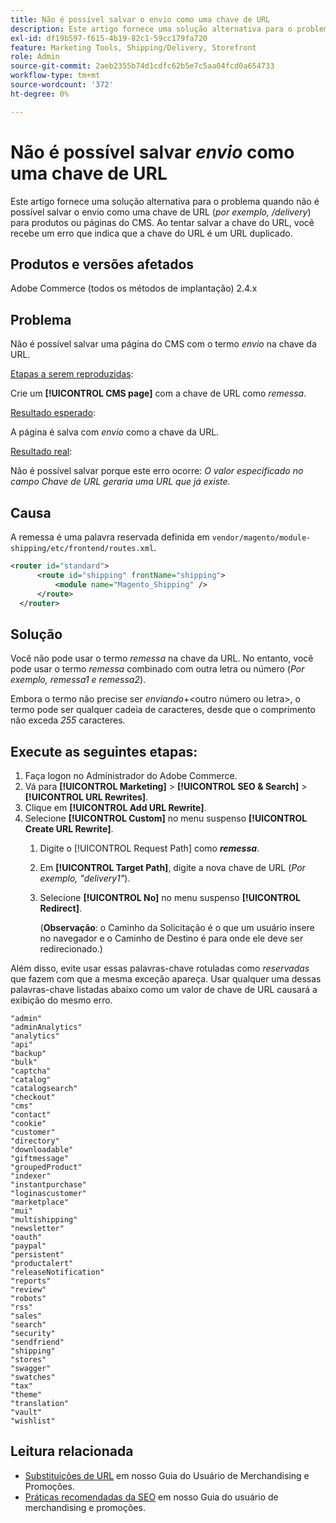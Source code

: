 ```yaml
---
title: Não é possível salvar o envio como uma chave de URL
description: Este artigo fornece uma solução alternativa para o problema quando você não consegue salvar o envio como uma chave de URL (_e.g., /shipping_) para produtos ou páginas do CMS. Ao tentar salvar a chave do URL, você recebe um erro que indica que a chave do URL é um URL duplicado.
exl-id: df19b597-f615-4b19-82c1-59cc179fa720
feature: Marketing Tools, Shipping/Delivery, Storefront
role: Admin
source-git-commit: 2aeb2355b74d1cdfc62b5e7c5aa04fcd0a654733
workflow-type: tm+mt
source-wordcount: '372'
ht-degree: 0%

---
```


# Não é possível salvar _envio_ como uma chave de URL

Este artigo fornece uma solução alternativa para o problema quando não é possível salvar o envio como uma chave de URL (_por exemplo, /delivery_) para produtos ou páginas do CMS. Ao tentar salvar a chave do URL, você recebe um erro que indica que a chave do URL é um URL duplicado.

## Produtos e versões afetados

Adobe Commerce (todos os métodos de implantação) 2.4.x

## Problema

Não é possível salvar uma página do CMS com o termo _envio_ na chave da URL.

<u>Etapas a serem reproduzidas</u>:

Crie um **[!UICONTROL CMS page]** com a chave de URL como _remessa_.

<u>Resultado esperado</u>:

A página é salva com _envio_ como a chave da URL.

<u>Resultado real</u>:

Não é possível salvar porque este erro ocorre:
*O valor especificado no campo Chave de URL geraria uma URL que já existe.*

## Causa

A remessa é uma palavra reservada definida em `vendor/magento/module-shipping/etc/frontend/routes.xml`.

```xml
<router id="standard">
      <route id="shipping" frontName="shipping">
          <module name="Magento_Shipping" />
      </route>
  </router>
```

## Solução

Você não pode usar o termo _remessa_ na chave da URL. No entanto, você pode usar o termo _remessa_ combinado com outra letra ou número (_Por exemplo, remessa1 e remessa2_).

Embora o termo não precise ser _enviando_+&lt;outro número ou letra>, o termo pode ser qualquer cadeia de caracteres, desde que o comprimento não exceda *255* caracteres.

## Execute as seguintes etapas:

1. Faça logon no Administrador do Adobe Commerce.
1. Vá para **[!UICONTROL Marketing]** > **[!UICONTROL SEO & Search]** > **[!UICONTROL URL Rewrites]**.
1. Clique em **[!UICONTROL Add URL Rewrite]**.
1. Selecione **[!UICONTROL Custom]** no menu suspenso **[!UICONTROL Create URL Rewrite]**.
   1. Digite o [!UICONTROL Request Path] como **_remessa_**.
   1. Em **[!UICONTROL Target Path]**, digite a nova chave de URL (_Por exemplo, &quot;delivery1&quot;_).
   1. Selecione **[!UICONTROL No]** no menu suspenso **[!UICONTROL Redirect]**.


      (**Observação**: o Caminho da Solicitação é o que um usuário insere no navegador e o Caminho de Destino é para onde ele deve ser redirecionado.)

Além disso, evite usar essas palavras-chave rotuladas como *reservadas* que fazem com que a mesma exceção apareça. Usar qualquer uma dessas palavras-chave listadas abaixo como um valor de chave de URL causará a exibição do mesmo erro.


```
"admin"
"adminAnalytics"
"analytics"
"api"
"backup"
"bulk"
"captcha"
"catalog"
"catalogsearch"
"checkout"
"cms"
"contact"
"cookie"
"customer"
"directory"
"downloadable"
"giftmessage"
"groupedProduct"
"indexer"
"instantpurchase"
"loginascustomer"
"marketplace"
"mui"
"multishipping"
"newsletter"
"oauth"
"paypal"
"persistent"
"productalert"
"releaseNotification"
"reports"
"review"
"robots"
"rss"
"sales"
"search"
"security"
"sendfriend"
"shipping"
"stores"
"swagger"
"swatches"
"tax"
"theme"
"translation"
"vault"
"wishlist"
```

## Leitura relacionada

* [Substituições de URL](https://experienceleague.adobe.com/en/docs/commerce-admin/marketing/seo/url-rewrites/url-rewrite) em nosso Guia do Usuário de Merchandising e Promoções.
* [Práticas recomendadas da SEO](https://experienceleague.adobe.com/en/docs/commerce-admin/marketing/seo/seo-overview) em nosso Guia do usuário de merchandising e promoções.
